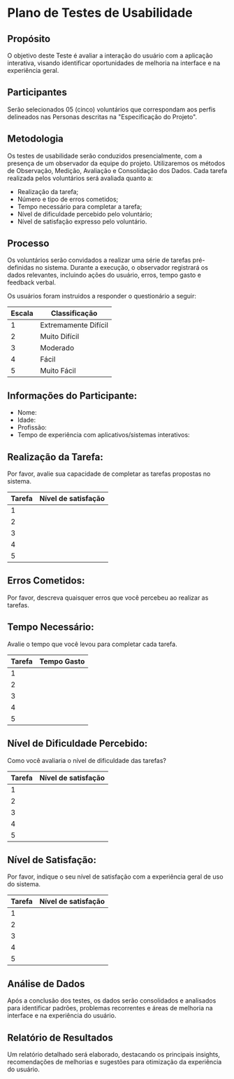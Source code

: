 # Plano de Testes de Usabilidade

## Propósito

O objetivo deste Teste é avaliar a interação do usuário com a aplicação interativa, visando identificar oportunidades de melhoria na interface e na experiência geral.

## Participantes

Serão selecionados 05 (cinco) voluntários que correspondam aos perfis delineados nas Personas descritas na "Especificação do Projeto".

## Metodologia

Os testes de usabilidade serão conduzidos presencialmente, com a presença de um observador da equipe do projeto. Utilizaremos os métodos de Observação, Medição, Avaliação e Consolidação dos Dados. Cada tarefa realizada pelos voluntários será avaliada quanto a:

- Realização da tarefa;
- Número e tipo de erros cometidos;
- Tempo necessário para completar a tarefa;
- Nível de dificuldade percebido pelo voluntário;
- Nível de satisfação expresso pelo voluntário.

## Processo

Os voluntários serão convidados a realizar uma série de tarefas pré-definidas no sistema. Durante a execução, o observador registrará os dados relevantes, incluindo ações do usuário, erros, tempo gasto e feedback verbal.

Os usuários foram instruidos a responder o questionário a seguir:

| Escala | Classificação        |
|--------|----------------------|
| 1      | Extremamente Difícil |
| 2      | Muito Difícil        |
| 3      | Moderado             |
| 4      | Fácil                |
| 5      | Muito Fácil          |

## Informações do Participante:

 - Nome:
 - Idade:
 - Profissão:
 - Tempo de experiência com aplicativos/sistemas interativos:
   
## Realização da Tarefa:
Por favor, avalie sua capacidade de completar as tarefas propostas no sistema.

| Tarefa | Nível de satisfação  |
|--------|----------------------|
| 1      |                      |
| 2      |                      |
| 3      |                      |
| 4      |                      |
| 5      |                      |
  
## Erros Cometidos:

Por favor, descreva quaisquer erros que você percebeu ao realizar as tarefas.

## Tempo Necessário:

Avalie o tempo que você levou para completar cada tarefa.

| Tarefa |      Tempo Gasto     |
|--------|----------------------|
| 1      |                      |
| 2      |                      |
| 3      |                      |
| 4      |                      |
| 5      |                      |

## Nível de Dificuldade Percebido:

Como você avaliaria o nível de dificuldade das tarefas?

| Tarefa | Nível de satisfação  |
|--------|----------------------|
| 1      |                      |
| 2      |                      |
| 3      |                      |
| 4      |                      |
| 5      |                      |
  
## Nível de Satisfação:

Por favor, indique o seu nível de satisfação com a experiência geral de uso do sistema.

| Tarefa | Nível de satisfação  |
|--------|----------------------|
| 1      |                      |
| 2      |                      |
| 3      |                      |
| 4      |                      |
| 5      |                      |

## Análise de Dados

Após a conclusão dos testes, os dados serão consolidados e analisados para identificar padrões, problemas recorrentes e áreas de melhoria na interface e na experiência do usuário.

## Relatório de Resultados

Um relatório detalhado será elaborado, destacando os principais insights, recomendações de melhorias e sugestões para otimização da experiência do usuário.
